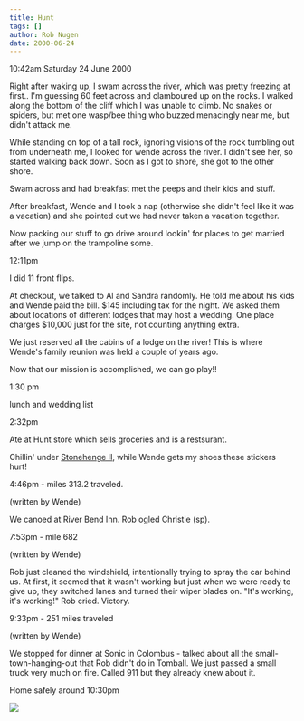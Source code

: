 ```yaml
---
title: Hunt
tags: []
author: Rob Nugen
date: 2000-06-24
---
```



<p class=date>10:42am Saturday 24 June 2000</p>

<p>Right after waking up, I swam across the river, which was pretty freezing at first.. I'm guessing 60 feet across and clamboured up on the rocks.  I walked along the bottom of the cliff which I was unable to climb.  No snakes or spiders, but met one wasp/bee thing who buzzed menacingly near me, but didn't attack me.

<p>While standing on top of a tall rock, ignoring visions of the rock tumbling out from underneath me, I looked for wende across the river.  I didn't see her, so started walking back down.  Soon as I got to shore, she got to the other shore.

<p>Swam across and had breakfast met the peeps and their kids and stuff. 

<p>After breakfast, Wende and I took a nap (otherwise she didn't feel like it was a vacation) and she pointed out we had never taken a vacation together.

<p>Now packing our stuff to go drive around lookin' for places to get married after we jump on the trampoline some.

<p class=date>12:11pm</p>

<p>I did 11 front flips.

<p>At checkout, we talked to Al and Sandra randomly.  He told me about his kids and Wende paid the bill.  $145 including tax for the night.  We asked them about locations of different lodges that may host a wedding.  One place charges $10,000 just for the site, not counting anything extra.

<p>We just reserved all the cabins of a lodge on the river!  This is where Wende's family reunion was held a couple of years ago.

<p>Now that our mission is accomplished, we can go play!!

<p class=date>1:30 pm</p>

<p>lunch and wedding list

<p class=date>2:32pm </p>

<p>Ate at Hunt store which sells groceries and is a restsurant.

<p>Chillin' under <a href="http://www.alfredshepperd.com/Stonehenge/untitled.html">Stonehenge II</a>, while Wende gets my shoes these stickers hurt!

<p class=date>4:46pm - miles 313.2 traveled.</p>
<p class=note>(written by Wende)</p>

<p>We canoed at River Bend Inn.  Rob ogled Christie (sp).</p>

<p class=date>7:53pm - mile 682</p>

<p class=note>(written by Wende)</p>

<p>Rob just cleaned the windshield, intentionally trying to spray the car behind us.  At first, it seemed that it wasn't working but just when we were ready to give up, they switched lanes and turned their wiper blades on.  "It's working, it's working!" Rob cried.  Victory.</p>

<p class=date>9:33pm - 251 miles traveled</p>

<p class=note>(written by Wende)</p>

<p>We stopped for dinner at Sonic in Colombus - talked about all the small-town-hanging-out that Rob didn't do in Tomball.  We just passed a small truck very much on fire.  Called 911 but they already knew about it.</p>

<p>Home safely around 10:30pm

<p><img src="/images/rob/wL-ROB.gif">

  

